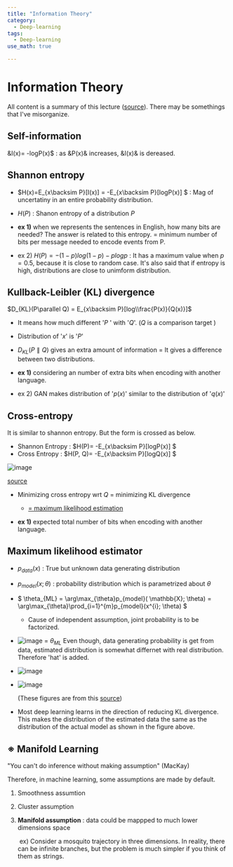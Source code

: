 ```yaml
---
title: "Information Theory"
category:
  - Deep-learning
tags:
  - Deep-learning
use_math: true

---
```


# Information Theory 

 All content is a summary of this lecture  ([source](https://www.youtube.com/watch?v=HgbSRL8us_8&list=PLDhCIPjHgzmoFMMUItlmjToPFk_2Uynn5&index=2)). There may be somethings that I've misorganize.

## Self-information

&I(x)= -logP(x)$ : as &P(x)& increases, &I(x)& is dereased.



## Shannon entropy 

* $H(x)=E_{x\backsim P}[I(x)] = -E_{x\backsim P}[logP(x)] $ : Mag of uncertatiny in an entire probability distribution.

* $H(P)$ : Shanon entropy of a distribution $P$

* **ex 1)** when we represents the sentences in English, how many bits are needed?  The answer is related to this entropy.  = minimum number of bits per message needed to encode events from P.

* ex 2) $H(P) = -(1-p)log(1-p)-plogp$ : It has a maximum value when $p= 0.5$, because it is close to random case. It's also said that if entropy is high, distributions are close to unimform distribution.

  

## Kullback-Leibler (KL) divergence

$D_{KL}(P\parallel Q) = E_{x\backsim P}[log\\frac{P(x)}{Q(x)}]$

* It means how much different '$P$ ' with '$Q$'. ($Q$ is a comparison target )

* Distribution of '$x$' is  '$P$'

* $D_{KL}(P\parallel Q)$ gives an extra amount of information = It gives a difference between two distributions.

* **ex 1)** considering an number of extra bits when encoding with another language. 

* ex 2) GAN makes distribution of '$p(x)$'  similar to the distribution of '$q(x)$'

  

## Cross-entropy

It is similar to shannon entropy. But the form is crossed as below.

* Shannon Entropy : $H(P)= -E_{x\backsim P}[logP(x)] $ 
* Cross Entropy : $H(P, Q)= -E_{x\backsim P}[logQ(x)] $ 

![image](https://user-images.githubusercontent.com/71545160/132639105-522bb5a3-1afe-4263-9deb-0f8d716eb3b5.png)

[source](https://www.youtube.com/watch?v=HgbSRL8us_8&list=PLDhCIPjHgzmoFMMUItlmjToPFk_2Uynn5&index=2)

* Minimizing cross entropy wrt $Q$ = minimizing KL divergence

  * <u>=  maximum likelihood estimation</u>

* **ex 1)** expected total number of bits when encoding with another language.

  

## Maximum likelihood estimator

* $p_{data}(x)$ : True but unknown data generating distribution
* $p_{model}(x; \theta)$ : probability distribution which is parametrized about $\theta$
* $ \theta_{ML} = \arg\max_{\theta}p_{model}( \mathbb{X}; \theta) = \arg\max_{\theta}\prod_{i=1}^{m}p_{model}(x^{i}; \theta) $
  * Cause of independent assumption, joint probability is to be factorized.

* ![image](https://user-images.githubusercontent.com/71545160/132639168-9367365d-c663-4dda-82f9-6adeca44e5e3.png)
= $\theta_{ML}$
  Even though, data generating probability is get from data, estimated distribution is somewhat differnet with real distribution. Therefore 'hat' is added.

* ![image](https://user-images.githubusercontent.com/71545160/132639191-3576fcbf-a194-4526-9098-07ef96709527.png)

  
* ![image](https://user-images.githubusercontent.com/71545160/132639219-c7cc5b6e-f84a-4225-a14f-2026af00f4a0.png)

  (These figures are from this [source](https://www.youtube.com/watch?v=HgbSRL8us_8&list=PLDhCIPjHgzmoFMMUItlmjToPFk_2Uynn5&index=2))

* Most deep learning learns in the direction of reducing KL divergence. This makes the distribution of the estimated data the same as the distribution of the actual model as shown in the figure above.



## ※ Manifold Learning

"You can't do inference without making assumption" (MacKay) 

Therefore, in machine learning, some assumptions are made by default.

1. Smoothness assumtion

2. Cluster assumption

3. **Manifold assumption** : data could be mappped to much lower dimensions space

   ​	ex) Consider a mosquito trajectory in three dimensions. In reality, there can be infinite branches, but the problem is much simpler if you think of them as strings.

